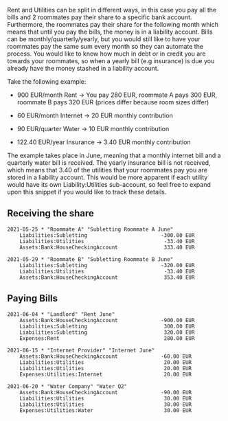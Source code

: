 Rent and Utilities can be split in different ways, in this case you
pay all the bills and 2 roommates pay their share to a specific bank
account. Furthermore, the roommates pay their share for the following
month which means that until you pay the bills, the money is in a
liability account. Bills can be monthly/quarterly/yearly, but you would
still like to have your roommates pay the same sum every month so they
can automate the process. You would like to know how much in debt or
in credit you are towards your roommates, so when a yearly bill (e.g
insurance) is due you already have the money stashed in a liability
account.

Take the following example:

 - 900 EUR/month Rent -> You pay 280 EUR, roommate A pays 300 EUR,
   roommate B pays 320 EUR (prices differ because room sizes differ)

 - 60 EUR/month Internet -> 20 EUR monthly contribution

 - 90 EUR/quarter Water -> 10 EUR monthly contribution

 - 122.40 EUR/year Insurance -> 3.40 EUR monthly contribution

The example takes place in June, meaning that a monthly internet bill
and a quarterly water bill is received. The yearly insurance bill is not
received, which means that 3.40 of the utilities that your roommates
pay you are stored in a liability account. This would be more apparent
if each utility would have its own Liability:Utilities sub-account, so
feel free to expand upon this snippet if you would like to track these
details.

## Receiving the share

```journal
2021-05-25 * "Roommate A" "Subletting Roommate A June"
    Liabilities:Subletting                        -300.00 EUR
    Liabilities:Utilities                          -33.40 EUR
    Assets:Bank:HouseCheckingAccount               333.40 EUR

2021-05-29 * "Roommate B" "Subletting Roommate B June"
    Liabilities:Subletting                        -320.00 EUR
    Liabilities:Utilities                          -33.40 EUR
    Assets:Bank:HouseCheckingAccount               353.40 EUR
```

## Paying Bills

```journal
2021-06-04 * "Landlord" "Rent June"
    Assets:Bank:HouseCheckingAccount              -900.00 EUR
    Liabilities:Subletting                         300.00 EUR
    Liabilities:Subletting                         320.00 EUR
    Expenses:Rent                                  280.00 EUR

2021-06-15 * "Internet Provider" "Internet June"
    Assets:Bank:HouseCheckingAccount              -60.00 EUR
    Liabilities:Utilities                          20.00 EUR
    Liabilities:Utilities                          20.00 EUR
    Expenses:Utilities:Internet                    20.00 EUR

2021-06-20 * "Water Company" "Water Q2"
    Assets:Bank:HouseCheckingAccount              -90.00 EUR
    Liabilities:Utilities                          30.00 EUR
    Liabilities:Utilities                          30.00 EUR
    Expenses:Utilities:Water                       30.00 EUR
```
